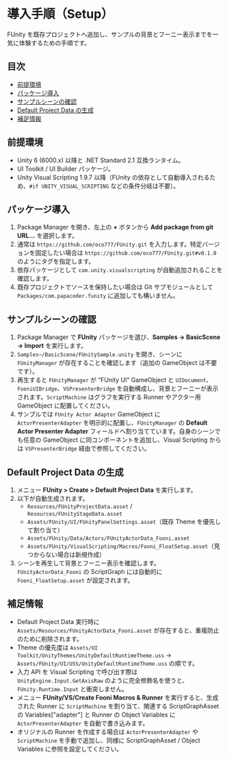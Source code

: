 # 導入手順（Setup）

FUnity を既存プロジェクトへ追加し、サンプルの背景とフーニー表示までを一気に体験するための手順です。

## 目次
- [前提環境](#前提環境)
- [パッケージ導入](#パッケージ導入)
- [サンプルシーンの確認](#サンプルシーンの確認)
- [Default Project Data の生成](#default-project-data-の生成)
- [補足情報](#補足情報)

## 前提環境
- Unity 6 (6000.x) 以降と .NET Standard 2.1 互換ランタイム。
- UI Toolkit / UI Builder パッケージ。
- Unity Visual Scripting 1.9.7 以降（FUnity の依存として自動導入されるため、`#if UNITY_VISUAL_SCRIPTING` などの条件分岐は不要）。

## パッケージ導入
1. Package Manager を開き、左上の **+** ボタンから **Add package from git URL...** を選択します。
2. 通常は `https://github.com/oco777/FUnity.git` を入力します。特定バージョンを固定したい場合は `https://github.com/oco777/FUnity.git#v0.1.0` のようにタグを指定します。
3. 依存パッケージとして `com.unity.visualscripting` が自動追加されることを確認します。
4. 既存プロジェクトでソースを保持したい場合は Git サブモジュールとして `Packages/com.papacoder.funity` に追加しても構いません。

## サンプルシーンの確認
1. Package Manager で **FUnity** パッケージを選び、**Samples → BasicScene → Import** を実行します。
2. `Samples~/BasicScene/FUnitySample.unity` を開き、シーンに `FUnityManager` が存在することを確認します（追加の GameObject は不要です）。
3. 再生すると `FUnityManager` が “FUnity UI” GameObject と `UIDocument`、`FooniUIBridge`、`VSPresenterBridge` を自動構成し、背景とフーニーが表示されます。`ScriptMachine` はグラフを実行する Runner やアクター用 GameObject に配置してください。
4. サンプルでは `FUnity Actor Adapter` GameObject に `ActorPresenterAdapter` を明示的に配置し、`FUnityManager` の **Default Actor Presenter Adapter** フィールドへ割り当てています。自身のシーンでも任意の GameObject に同コンポーネントを追加し、Visual Scripting からは `VSPresenterBridge` 経由で参照してください。

## Default Project Data の生成
1. メニュー **FUnity > Create > Default Project Data** を実行します。
2. 以下が自動生成されます。
   - `Resources/FUnityProjectData.asset` / `Resources/FUnityStageData.asset`
   - `Assets/FUnity/UI/FUnityPanelSettings.asset`（既存 Theme を優先して割り当て）
   - `Assets/FUnity/Data/Actors/FUnityActorData_Fooni.asset`
   - `Assets/FUnity/VisualScripting/Macros/Fooni_FloatSetup.asset`（見つからない場合は新規作成）
3. シーンを再生して背景とフーニー表示を確認します。`FUnityActorData_Fooni` の ScriptGraph には自動的に `Fooni_FloatSetup.asset` が設定されます。

## 補足情報
- Default Project Data 実行時に `Assets/Resources/FUnityActorData_Fooni.asset` が存在すると、重複防止のために削除されます。
- Theme の優先度は `Assets/UI Toolkit/UnityThemes/UnityDefaultRuntimeTheme.uss` → `Assets/FUnity/UI/USS/UnityDefaultRuntimeTheme.uss` の順です。
- 入力 API を Visual Scripting で呼び出す際は `UnityEngine.Input.GetAxisRaw` のように完全修飾名を使うと、`FUnity.Runtime.Input` と衝突しません。
- メニュー **FUnity/VS/Create Fooni Macros & Runner** を実行すると、生成された Runner に `ScriptMachine` を割り当て、関連する ScriptGraphAsset の Variables["adapter"] と Runner の Object Variables に `ActorPresenterAdapter` を自動で書き込みます。
- オリジナルの Runner を作成する場合は `ActorPresenterAdapter` や `ScriptMachine` を手動で追加し、同様に ScriptGraphAsset / Object Variables に参照を設定してください。
